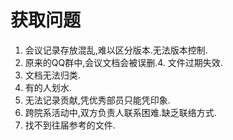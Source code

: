 # 获取问题

1. 会议记录存放混乱,难以区分版本.无法版本控制.
3. 原来的QQ群中,会议文档会被误删.4. 文件过期失效.
5. 文档无法归类.
7. 有的人划水.
8. 无法记录贡献,凭优秀部员只能凭印象.
9. 跨院系活动中,双方负责人联系困难.缺乏联络方式.
10. 找不到往届参考的文件.

